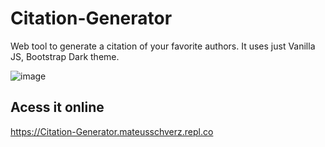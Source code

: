 # Citation-Generator 

Web tool to generate a citation of your favorite authors. It uses just Vanilla JS, Bootstrap Dark theme. 

 ![image](https://user-images.githubusercontent.com/30128774/211277900-7167b45d-12fa-4b30-bcc1-8e36c320a73c.png)


## Acess it online
https://Citation-Generator.mateusschverz.repl.co
